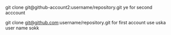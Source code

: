 git clone git@github-account2:username/repository.git  ye for second acccount

git clone git@github.com:username/repository.git
 for first account use uska user name sokk 
